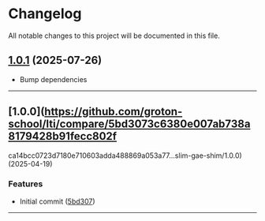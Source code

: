 <!--- BEGIN HEADER -->

# Changelog

All notable changes to this project will be documented in this file.

<!--- END HEADER -->

## [1.0.1](https://github.com/groton-school/lti.slim-gae-shim/compare/v1.0.0...v1.0.1) (2025-07-26)

- Bump dependencies

---

## [1.0.0](https://github.com/groton-school/lti/compare/5bd3073c6380e007ab738a8179428b91fecc802f

ca14bcc0723d7180e710603adda488869a053a77...slim-gae-shim/1.0.0) (2025-04-19)

### Features

- Initial commit ([5bd307](https://github.com/groton-school/lti/commit/5bd3073c6380e007ab738a8179428b91fecc802f))

---
